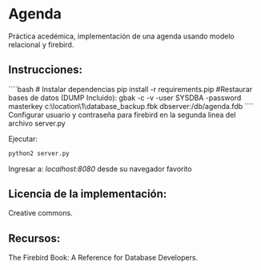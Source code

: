 <h1> Agenda </h1>

Práctica acedémica, implementación de una agenda usando modelo relacional y firebird.

<h2> Instrucciones: </h2>
  ````bash
# Instalar dependencias
 pip install -r requirements.pip
#Restaurar bases de datos (DUMP Incluido):
 gbak -c -v -user SYSDBA -password masterkey c:\location\1\database_backup.fbk dbserver:/db/agenda.fdb
  ````
Configurar usuario y contraseña para firebird en la segunda linea del archivo server.py


Ejecutar:
  ````bash
python2 server.py
  ````

Ingresar a:
*localhost:8080* desde su navegador favorito


<h2> Licencia de la implementación: </h2>
Creative commons.

<h2> Recursos: </h2>
The Firebird Book: A Reference for Database Developers.

